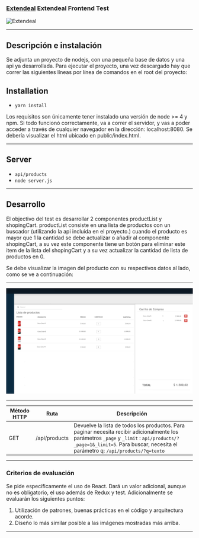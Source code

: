 ### [Extendeal](https://extendeal.com) Extendeal Frontend Test

![Extendeal](https://ar.extendeal.com/images/common/logo-extendeal.svg)

---

## Descripción e instalación

Se adjunta un proyecto de nodejs, con una pequeña base de datos y una api ya desarrollada. Para ejecutar el proyecto, una vez descargado hay que correr las siguientes líneas por línea de comandos en el root del proyecto:

## Installation

- `yarn install`

Los requisitos son únicamente tener instalado una versión de node >= 4 y npm. Si todo funcionó correctamente, va a correr el servidor, y vas a poder acceder a través de cualquier navegador en la dirección: localhost:8080. Se debería visualizar el html ubicado en public/index.html.

---

## Server

- `api/products`
- `node server.js`

---

## Desarrollo
El objectivo del test es desarrollar 2 componentes productList y shopingCart. productList consiste en una lista de productos con un buscador (utilizando la api incluida en el proyecto.) cuando el producto es mayor que 1 la cantidad se debe actualizar o añadir al componente shopingCart, a su vez este componente tiene un botón para eliminar este item de la lista del shopingCart y a su vez actualizar la cantidad de lista de productos en 0.

Se debe visualizar la imagen del producto con su respectivos datos al lado, como se ve a continuación:

---

![image_test](https://github.com/musoxvi/extendeal-frontend-test/blob/master/public/images/extendeal_test.png)


---

| Método HTTP| Ruta| Descripción|
| ----- | ---- |  ---- |
| GET | /api/products | Devuelve la lista de todos los productos. Para paginar necesita recibir adicionalmente los parámetros `_page` y `_limit` : `api/products/?_page=1&_limit=5`. Para buscar, necesita el parámetro q: `/api/products/?q=texto` |


---

### Criterios de evaluación
Se pide específicamente el uso de React. Dará un valor adicional, aunque no es obligatorio, el uso además de Redux y test. Adicionalmente se evaluarán los siguientes puntos:

1. Utilización de patrones, buenas prácticas en el código y arquitectura acorde.
2. Diseño lo más similar posible a las imágenes mostradas más arriba.

---


